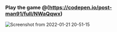 ### Play the game @(https://codepen.io/post-man91/full/NWaQqwx)

![Screenshot from 2022-01-21 20-51-15](https://user-images.githubusercontent.com/78895761/150620268-865b9b96-7363-48fe-8e24-eccb17c7ccf6.png)
